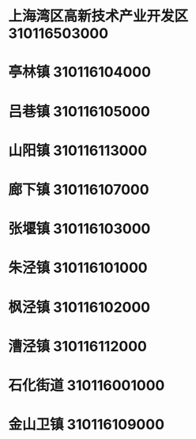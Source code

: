 # 上海湾区高新技术产业开发区 310116503000
# 亭林镇 310116104000
# 吕巷镇 310116105000
# 山阳镇 310116113000
# 廊下镇 310116107000
# 张堰镇 310116103000
# 朱泾镇 310116101000
# 枫泾镇 310116102000
# 漕泾镇 310116112000
# 石化街道 310116001000
# 金山卫镇 310116109000

